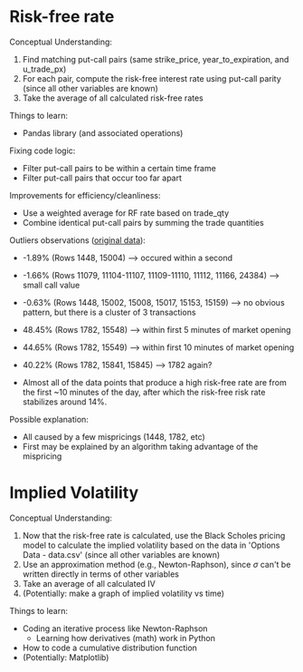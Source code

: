 # Risk-free rate

Conceptual Understanding: 
1) Find matching put-call pairs (same strike_price, year_to_expiration, and u_trade_px)
2) For each pair, compute the risk-free interest rate using put-call parity (since all other variables are known)
3) Take the average of all calculated risk-free rates

Things to learn: 
- Pandas library (and associated operations)

Fixing code logic: 
- Filter put-call pairs to be within a certain time frame
- Filter put-call pairs that occur too far apart

Improvements for efficiency/cleanliness: 
- Use a weighted average for RF rate based on trade_qty
- Combine identical put-call pairs by summing the trade quantities

Outliers observations ([original data](https://docs.google.com/spreadsheets/d/1BwWRdstB8Nl51dN8z9olRbkPB8Ps4Gcr2hL_aUru6Sc/edit?usp=sharing)): 
- -1.89% (Rows 1448, 15004) --> occured within a second
- -1.66% (Rows 11079, 11104-11107, 11109-11110, 11112, 11166, 24384) --> small call value
- -0.63% (Rows 1448, 15002, 15008, 15017, 15153, 15159) --> no obvious pattern, but there is a cluster of 3 transactions
- 48.45% (Rows 1782, 15548) --> within first 5 minutes of market opening
- 44.65% (Rows 1782, 15549) --> within first 10 minutes of market opening
- 40.22% (Rows 1782, 15841, 15845) --> 1782 again?

- Almost all of the data points that produce a high risk-free rate are from the first ~10 minutes of the day, after which the risk-free risk rate stabilizes around 14%. 

Possible explanation: 
- All caused by a few mispricings (1448, 1782, etc)
- First may be explained by an algorithm taking advantage of the mispricing


# Implied Volatility

Conceptual Understanding: 
1) Now that the risk-free rate is calculated, use the Black Scholes pricing model to calculate the implied volatility based on the data in 'Options Data - data.csv' (since all other variables are known)
2) Use an approximation method (e.g., Newton-Raphson), since 	$\sigma$ can't be written directly in terms of other variables
3) Take an average of all calculated IV
4) (Potentially: make a graph of implied volatility vs time)

Things to learn: 
- Coding an iterative process like Newton-Raphson
  - Learning how derivatives (math) work in Python
- How to code a cumulative distribution function
- (Potentially: Matplotlib)
